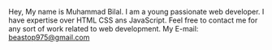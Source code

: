 Hey, My name is Muhammad Bilal.
I am a young passionate web developer.
I have expertise over HTML CSS ans JavaScript.
Feel free to contact me for any sort of work related to web development.
My E-mail: beastop975@gmail.com
